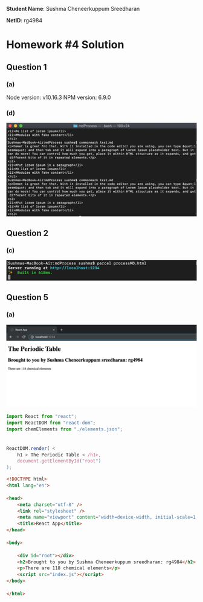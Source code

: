 **Student Name**:  Sushma Cheneerkuppum Sreedharan

**NetID**: rg4984

# Homework #4 Solution

## Question 1 

### (a)

Node version: v10.16.3
NPM version: 6.9.0

### (d)

![Developer-tool Screenshot](images/commonmark.png)

## Question 2 

### (c)

![Developer-tool Screenshot](images/parcel.png)

## Question 5

### (a)

![Developer-tool Screenshot](images/reactApp.png)

```javaScript
import React from "react";
import ReactDOM from "react-dom";
import chemElements from "./elements.json";


ReactDOM.render( <
    h1 > The Periodic Table < /h1>,
    document.getElementById("root")
);
```

```HTML
<!DOCTYPE html>
<html lang="en">

<head>
    <meta charset="utf-8" />
    <link rel="stylesheet" />
    <meta name="viewport" content="width=device-width, initial-scale=1, shrink-to-fit=no" />
    <title>React App</title>
</head>

<body>

    <div id="root"></div>
    <h2>Brought to you by Sushma Cheneerkuppum sreedharan: rg4984</h2>
    <p>There are 118 chemical elements</p>
    <script src="index.js"></script>
</body>

</html>
```